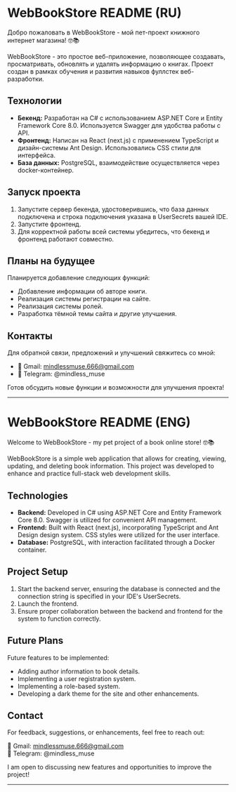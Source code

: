 # WebBookStore README (RU)

Добро пожаловать в WebBookStore - мой пет-проект книжного интернет магазина! 🤓️📚

WebBookStore - это простое веб-приложение, позволяющее создавать, просматривать, обновлять и удалять информацию о книгах. Проект создан в рамках обучения и развития навыков фуллстек веб-разработки.

## Технологии

- **Бекенд:** Разработан на C# с использованием ASP.NET Core и Entity Framework Core 8.0. Используется Swagger для удобства работы с API.
- **Фронтенд:** Написан на React (next.js) с применением TypeScript и дизайн-системы Ant Design. Использовались CSS стили для интерфейса.
- **База данных:** PostgreSQL, взаимодействие осуществляется через docker-контейнер.

## Запуск проекта

1. Запустите сервер бекенда, удостоверившись, что база данных подключена и строка подключения указана в UserSecrets вашей IDE.
2. Запустите фронтенд.
3. Для корректной работы всей системы убедитесь, что бекенд и фронтенд работают совместно.

## Планы на будущее

Планируется добавление следующих функций:
- Добавление информации об авторе книги.
- Реализация системы регистрации на сайте.
- Реализация системы ролей.
- Разработка тёмной темы сайта и другие улучшения.

## Контакты

Для обратной связи, предложений и улучшений свяжитесь со мной:
- 📧 Gmail: mindlessmuse.666@gmail.com
- 🐳 Telegram: @mindless_muse

Готов обсудить новые функции и возможности для улучшения проекта!

---

# WebBookStore README (ENG)

Welcome to WebBookStore - my pet project of a book online store! 🤓️📚

WebBookStore is a simple web application that allows for creating, viewing, updating, and deleting book information. This project was developed to enhance and practice full-stack web development skills.

## Technologies

- **Backend:** Developed in C# using ASP.NET Core and Entity Framework Core 8.0. Swagger is utilized for convenient API management.
- **Frontend:** Built with React (next.js), incorporating TypeScript and Ant Design design system. CSS styles were utilized for the user interface.
- **Database:** PostgreSQL, with interaction facilitated through a Docker container.

## Project Setup

1. Start the backend server, ensuring the database is connected and the connection string is specified in your IDE's UserSecrets.
2. Launch the frontend.
3. Ensure proper collaboration between the backend and frontend for the system to function correctly.

## Future Plans

Future features to be implemented:

- Adding author information to book details.
- Implementing a user registration system.
- Implementing a role-based system.
- Developing a dark theme for the site and other enhancements.

## Contact

For feedback, suggestions, or enhancements, feel free to reach out:

📧 Gmail: mindlessmuse.666@gmail.com  
🐳 Telegram: @mindless_muse

I am open to discussing new features and opportunities to improve the project!

--- 
